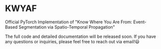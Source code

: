 # KWYAF
Official PyTorch Implementation of "Know Where You Are From: Event-Based Segmentation via Spatio-Temporal Propagation"

The full code and detailed documentation will be released soon. If you have any questions or inquiries, please feel free to reach out via email!😃

